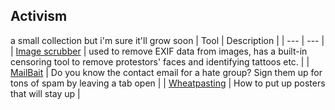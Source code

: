 ## Activism
a small collection but i'm sure it'll grow soon
| Tool | Description |
| --- | --- |
| [Image scrubber](https://everestpipkin.github.io/image-scrubber/) | used to remove EXIF data from images, has a built-in censoring tool to remove protestors' faces and identifying tattoos etc. |
| [MailBait](https://mailbait.info/) | Do you know the contact email for a hate group? Sign them up for tons of spam by leaving a tab open |
| [Wheatpasting](https://itsgoingdown.org/how-to-wheatpaste/) | How to put up posters that will stay up |
